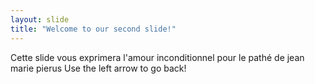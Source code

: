 ```yaml
---
layout: slide
title: "Welcome to our second slide!"
---
```

Cette slide vous exprimera l'amour inconditionnel pour le pathé de jean marie pierus
Use the left arrow to go back!
